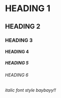 # HEADING 1
## HEADING 2
### HEADING 3
#### HEADING 4
##### HEADING 5
###### HEADING 6
*italic font style baybayy!!*
